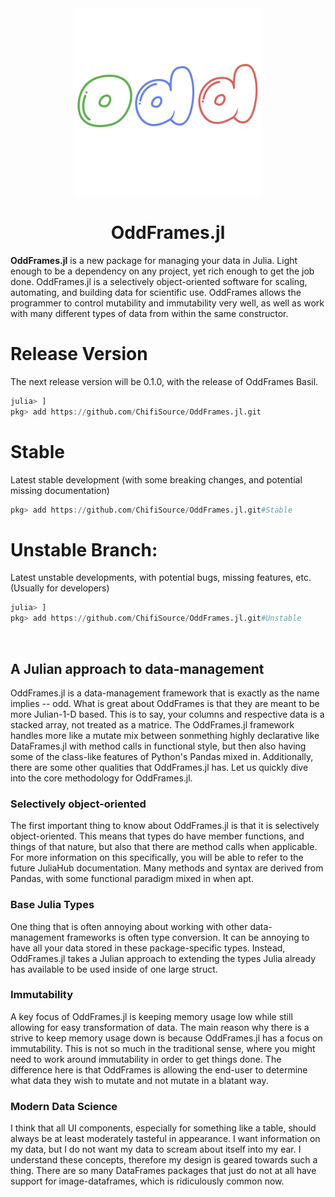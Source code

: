<div align="center">
  <img src="https://github.com/ChifiSource/OddFrames.jl/blob/Unstable/assets/oddframes.png" width = 300 height = 300>
  <h1>OddFrames.jl</h1>

 </div>
 
 
  **OddFrames.jl** is a new package for managing your data in Julia. Light enough to be a dependency on any project, yet rich enough to get the job done. OddFrames.jl is a selectively object-oriented software for scaling, automating, and building data for scientific use. OddFrames allows the programmer to control mutability and immutability very well, as well as work with many different types of data from within the same constructor.
# Release Version
The next release version will be 0.1.0, with the release of OddFrames Basil.
```julia
julia> ]
pkg> add https://github.com/ChifiSource/OddFrames.jl.git
```
# Stable
Latest stable development (with some breaking changes, and potential missing documentation)
```julia
pkg> add https://github.com/ChifiSource/OddFrames.jl.git#Stable
```
# Unstable Branch:
Latest unstable developments, with potential bugs, missing features, etc. (Usually for developers)
```julia
julia> ]
pkg> add https://github.com/ChifiSource/OddFrames.jl.git#Unstable
```

  
  <div align = "left">
<br>


## A Julian approach to data-management 
OddFrames.jl is a data-management framework that is exactly as the name implies -- odd. What is great about OddFrames is that they are meant to be more Julian-1-D based. This is to say, your columns and respective data is a stacked array, not treated as a matrice. The OddFrames.jl framework handles more like a mutate mix between sonmething highly declarative like DataFrames.jl with method calls in functional style, but then also having some of the class-like features of Python's Pandas mixed in. Additionally, there are some other qualities that OddFrames.jl has. Let us quickly dive into the core methodology for OddFrames.jl.
### Selectively object-oriented
The first important thing to know about OddFrames.jl is that it is selectively object-oriented. This means that types do have member functions, and things of that nature, but also that there are method calls when applicable. For more information on this specifically, you will be able to refer to the future JuliaHub documentation. Many methods and syntax are derived from Pandas, with some functional paradigm mixed in when apt.
### Base Julia Types
One thing that is often annoying about working with other data-management frameworks is often type conversion. It can be annoying to have all your data stored in these package-specific types. Instead, OddFrames.jl takes a Julian approach to extending the types Julia already has available to be used inside of one large struct.
### Immutability
A key focus of OddFrames.jl is keeping memory usage low while still allowing for easy transformation of data. The main reason why there is a strive to keep memory usage down is because OddFrames.jl has a focus on immutability. This is not so much in the traditional sense, where you might need to work around immutability in order to get things done. The difference here is that OddFrames is allowing the end-user to determine what data they wish to mutate and not mutate in a blatant way.
 ### Modern Data Science
I think that all UI components, especially for something like a table, should always be at least moderately tasteful in appearance. I want information on my data, but I do not want my data to scream about itself into my ear. I understand these concepts, therefore my design is geared towards such a thing. There are so many DataFrames packages that just do not at all have support for image-dataframes, which is ridiculously common now.
